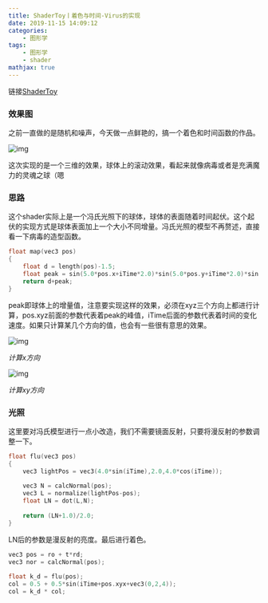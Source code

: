 ```yaml
---
title: ShaderToy丨着色与时间-Virus的实现
date: 2019-11-15 14:09:12
categories:
    - 图形学
tags: 
    - 图形学
    - shader
mathjax: true
---
```


链接[ShaderToy](https://github.com/CrowFea/ShaderToy)
### 效果图
之前一直做的是随机和噪声，今天做一点鲜艳的，搞一个着色和时间函数的作品。

![img](https://media.giphy.com/media/cLSYRNd51uXatonc4a/giphy.gif)

这次实现的是一个三维的效果，球体上的滚动效果，看起来就像病毒或者是充满魔力的灵魂之球（嗯

### 思路

这个shader实际上是一个冯氏光照下的球体，球体的表面随着时间起伏。这个起伏的实现方式是球体表面加上一个大小不同增量。冯氏光照的模型不再赘述，直接看一下病毒的造型函数。
```c++
float map(vec3 pos)
{
	float d = length(pos)-1.5;
    float peak = sin(5.0*pos.x+iTime*2.0)*sin(5.0*pos.y+iTime*2.0)*sin(5.0*pos.z+iTime*2.0)*0.15;
    return d+peak;
}
```
peak即球体上的增量值，注意要实现这样的效果，必须在xyz三个方向上都进行计算，pos.xyz前面的参数代表着peak的峰值，iTime后面的参数代表着时间的变化速度。如果只计算某几个方向的值，也会有一些很有意思的效果。

![img](https://media.giphy.com/media/UQgUIlUbvbSx3ZZ3AA/giphy.gif)

*计算x方向*

![img](https://media.giphy.com/media/S5QeWkdHkjNYlqwKQW/giphy.gif)

*计算xy方向*

### 光照
这里要对冯氏模型进行一点小改造，我们不需要镜面反射，只要将漫反射的参数调整一下。
```c++
float flu(vec3 pos)
{
    vec3 lightPos = vec3(4.0*sin(iTime),2.0,4.0*cos(iTime));
    
	vec3 N = calcNormal(pos);
    vec3 L = normalize(lightPos-pos);
    float LN = dot(L,N);
   
    return (LN+1.0)/2.0;
}
```
LN后的参数是漫反射的亮度。最后进行着色。
```c++
vec3 pos = ro + t*rd;
vec3 nor = calcNormal(pos);
        
float k_d = flu(pos);
col = 0.5 + 0.5*sin(iTime+pos.xyx+vec3(0,2,4));
col = k_d * col;
```